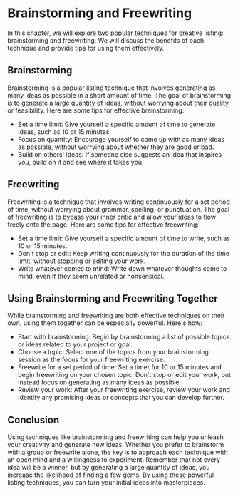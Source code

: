 Brainstorming and Freewriting
=========================================================================

In this chapter, we will explore two popular techniques for creative listing: brainstorming and freewriting. We will discuss the benefits of each technique and provide tips for using them effectively.

Brainstorming
-------------

Brainstorming is a popular listing technique that involves generating as many ideas as possible in a short amount of time. The goal of brainstorming is to generate a large quantity of ideas, without worrying about their quality or feasibility. Here are some tips for effective brainstorming:

* Set a time limit: Give yourself a specific amount of time to generate ideas, such as 10 or 15 minutes.
* Focus on quantity: Encourage yourself to come up with as many ideas as possible, without worrying about whether they are good or bad.
* Build on others' ideas: If someone else suggests an idea that inspires you, build on it and see where it takes you.

Freewriting
-----------

Freewriting is a technique that involves writing continuously for a set period of time, without worrying about grammar, spelling, or punctuation. The goal of freewriting is to bypass your inner critic and allow your ideas to flow freely onto the page. Here are some tips for effective freewriting:

* Set a time limit: Give yourself a specific amount of time to write, such as 10 or 15 minutes.
* Don't stop or edit: Keep writing continuously for the duration of the time limit, without stopping or editing your work.
* Write whatever comes to mind: Write down whatever thoughts come to mind, even if they seem unrelated or nonsensical.

Using Brainstorming and Freewriting Together
--------------------------------------------

While brainstorming and freewriting are both effective techniques on their own, using them together can be especially powerful. Here's how:

* Start with brainstorming: Begin by brainstorming a list of possible topics or ideas related to your project or goal.
* Choose a topic: Select one of the topics from your brainstorming session as the focus for your freewriting exercise.
* Freewrite for a set period of time: Set a timer for 10 or 15 minutes and begin freewriting on your chosen topic. Don't stop or edit your work, but instead focus on generating as many ideas as possible.
* Review your work: After your freewriting exercise, review your work and identify any promising ideas or concepts that you can develop further.

Conclusion
----------

Using techniques like brainstorming and freewriting can help you unleash your creativity and generate new ideas. Whether you prefer to brainstorm with a group or freewrite alone, the key is to approach each technique with an open mind and a willingness to experiment. Remember that not every idea will be a winner, but by generating a large quantity of ideas, you increase the likelihood of finding a few gems. By using these powerful listing techniques, you can turn your initial ideas into masterpieces.
